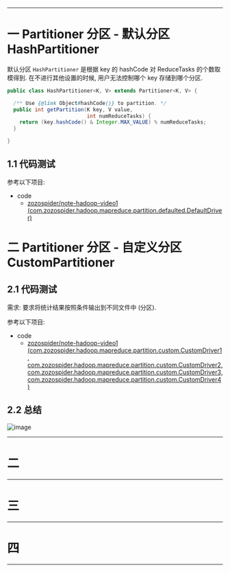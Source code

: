 


---

# 一 Partitioner 分区 - 默认分区 HashPartitioner

默认分区 `HashPartitioner` 是根据 key 的 hashCode 对 ReduceTasks 的个数取模得到. 在不进行其他设置的时候, 用户无法控制哪个 key 存储到哪个分区.

```java
public class HashPartitioner<K, V> extends Partitioner<K, V> {

  /** Use {@link Object#hashCode()} to partition. */
  public int getPartition(K key, V value,
                          int numReduceTasks) {
    return (key.hashCode() & Integer.MAX_VALUE) % numReduceTasks;
  }

}
```

## 1.1 代码测试

参考以下项目:

- code
  - [zozospider/note-hadoop-video1 (com.zozospider.hadoop.mapreduce.partition.defaulted.DefaultDriver)](https://github.com/zozospider/note-hadoop-video1)

# 二 Partitioner 分区 - 自定义分区 CustomPartitioner

## 2.1 代码测试

需求: 要求将统计结果按照条件输出到不同文件中 (分区).

参考以下项目:

- code
  - [zozospider/note-hadoop-video1 (com.zozospider.hadoop.mapreduce.partition.custom.CustomDriver1, com.zozospider.hadoop.mapreduce.partition.custom.CustomDriver2, com.zozospider.hadoop.mapreduce.partition.custom.CustomDriver3, com.zozospider.hadoop.mapreduce.partition.custom.CustomDriver4)](https://github.com/zozospider/note-hadoop-video1)

## 2.2 总结

![image]()

---

# 二 

---

# 三 

---

# 四 

---

